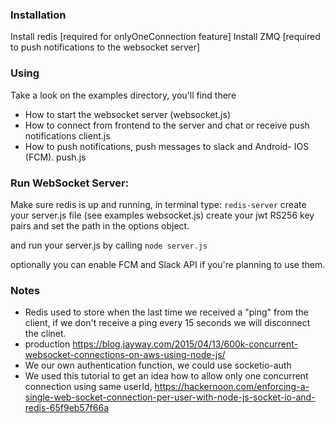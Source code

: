 ### Installation

Install redis [required for onlyOneConnection feature]
Install ZMQ [required to push notifications to the websocket server]


### Using

Take a look on the examples directory, you'll find there
- How to start the websocket server (websocket.js)
- How to connect from frontend to the server and chat or receive push notifications client.js
- How to push notifications, push messages to slack and Android- IOS (FCM). push.js


### Run WebSocket Server:

Make sure redis is up and running, in terminal type: `redis-server`
create your server.js file (see examples websocket.js)
create your jwt RS256 key pairs and set the path in the options object.

and run your server.js by calling `node server.js`

optionally you can enable FCM and Slack API if you're planning to use them.

### Notes
- Redis used to store when the last time we received a "ping" from the client, if we don't receive a ping every 15 seconds we will disconnect the clinet.
- production https://blog.jayway.com/2015/04/13/600k-concurrent-websocket-connections-on-aws-using-node-js/
- We our own authentication function, we could use socketio-auth
- We used this tutorial to get an idea how to allow only one concurrent connection using same userId, https://hackernoon.com/enforcing-a-single-web-socket-connection-per-user-with-node-js-socket-io-and-redis-65f9eb57f66a







